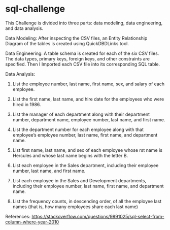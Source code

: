 # sql-challenge
This Challenge is divided into three parts: data modeling, data engineering, and data analysis.

Data Modeling:
After inspecting the CSV files, an Entity Relationship Diagram of the tables is created using QuickDBDLinks tool. 

Data Engineering:
A table schema is created for each of the six CSV files. The data types, primary keys, foreign keys, and other constraints are specified. Then I Imported each CSV file into its corresponding SQL table.

Data Analysis:
 1. List the employee number, last name, first name, sex, and salary of each employee.
    
 2. List the first name, last name, and hire date for the employees who were hired in 1986.
  
 3. List the manager of each department along with their department number, department name, employee number,
 last name, and first name.

 4. List the department number for each employee along with that employee’s employee number, last name, first name,
 and department name.

 5. List first name, last name, and sex of each employee whose rst name is Hercules and whose last name begins
 with the letter B.

 6. List each employee in the Sales department, including their employee number, last name, and first name.
 
 7. List each employee in the Sales and Development departments, including their employee number, last name, first
 name, and department name.
 
 8. List the frequency counts, in descending order, of all the employee last names (that is, how many employees share
 each last name)

References: https://stackoverflow.com/questions/9891025/sql-select-from-column-where-year-2010
